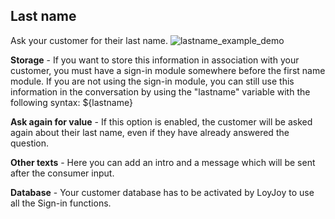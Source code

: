 ## Last name

Ask your customer for their last name.
![lastname_example_demo](https://raw.githubusercontent.com/loyjoy/welcome/master/help/processes/process/subprocesses/lastname_example.png)

**Storage** - If you want to store this information in association with your customer, you must have a sign-in module somewhere before the first name module. If you are not using the sign-in module, you can still use this information in the conversation by using the "lastname" variable with the following syntax: ${lastname}

**Ask again for value** - If this option is enabled, the customer will be asked again about their last name, even if they have already answered the question.

**Other texts** - Here you can add an intro and a message which will be sent after the consumer input.

**Database** - Your customer database has to be activated by LoyJoy to use all the Sign-in functions.
